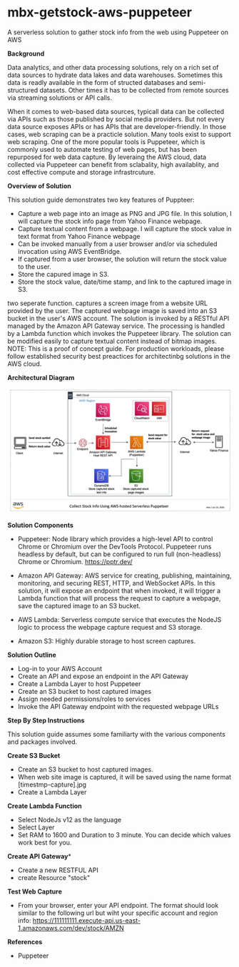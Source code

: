 # mbx-getstock-aws-puppeteer
A serverless solution to gather stock info from the web using Puppeteer on AWS


**Background**

Data analytics, and other data processing solutions, rely on a rich set of data sources to hydrate data lakes and data warehouses. Sometimes this data is readly available in the form of structed databases and semi-structured datasets. Other times it has to be collected from remote sources via streaming solutions or API calls. 

When it comes to web-based data sources, typicall data can be collected via APIs such as those published by social media providers. But not every data source exposes APIs or has APIs that are developer-friendly. In those cases, web scraping can be a practicle solution. Many tools exist to support web scraping. One of the more popular tools is Puppeteer, which is commonly used to automate testing of web pages, but has been repurposed for web data capture. By leveraing the AWS cloud, data collected via Puppeteer can benefit from sclabality, high availablity, and cost effective compute and storage infrastrcuture. 

**Overview of Solution**

This solution guide demonstrates two key features of Puppteer: 

* Capture a web page into an image as PNG and JPG file. In this solution, I will capture the stock info page from Yahoo Finance webpage. 
* Capture textual content from a webpage. I will capture the stock value in text format from Yahoo Finance webpage 
* Can be invoked manually from a user browser and/or via scheduled invocation using AWS EventBridge.
* If captured from a user browser, the solution will return the stock value to the user. 
* Store the capured image in S3.
* Store the stock value, date/time stamp, and link to the captured image in S3. 

two seperate function. captures a screen image from a website URL provided by the user. The captured webpage image is saved into an S3 bucket in the user's AWS account.  The solution is invoked by a RESTful API managed by the Amazon API Gateway service. The processing is handled by a Lambda function which invokes the Puppeteer library. The solution can be modified easily to capture textual content instead of bitmap images. NOTE: This is a proof of concept guide. For production workloads, please follow established security best preactices for architectinbg solutions in the AWS cloud. 

**Architectural Diagram**

![serverless puppeteer](./mbx-aws-lambda-puppeteer.jpg)

**Solution Components**

* Puppeteer: Node library which provides a high-level API to control Chrome or Chromium over the DevTools Protocol. Puppeteer runs headless by default, but can be configured to run full (non-headless) Chrome or Chromium. https://pptr.dev/

* Amazon API Gateway: AWS service for creating, publishing, maintaining, monitoring, and securing REST, HTTP, and WebSocket APIs. In this solution, it will expose an endpoint that when invoked, it will trigger a Lambda function that will process the request to capture a webpage, save the captured image to an S3 bucket. 

* AWS Lambda: Serverless compute service that executes the NodeJS logic to process the webpage capture request and S3 storage. 

* Amazon S3: Highly durable storage to host screen captures. 

**Solution Outline**

* Log-in to your AWS Account
* Create an API and expose an endpoint in the API Gateway
* Create a Lambda Layer to host Puppeteer
* Create an S3 bucket to host captured images
* Assign needed permissions/roles to services
* Invoke the API Gateway endpoint with the requested webpage URLs

**Step By Step Instructions**

This solution guide assumes some familiarty with the various components and packages involved. 

**Create S3 Bucket**
* Create an S3 bucket to host captured images. 
* When web site image is captured, it will be saved using the name format [timestmp-capture].jpg
* Create a Lambda Layer

**Create Lambda Function**
* Select NodeJs v12 as the language
* Select Layer 
* Set RAM to 1600 and Duration to 3 minute. You can decide which values work best for you. 

**Create API Gateway***
* Create a new RESTFUL API
* create Resource "stock"

**Test Web Capture**
* From your browser, enter your API endpoint. The format should look similar to the following url but wiht your specific account and region info: https://111111111.execute-api.us-east-1.amazonaws.com/dev/stock/AMZN

**References**
* Puppeteer

